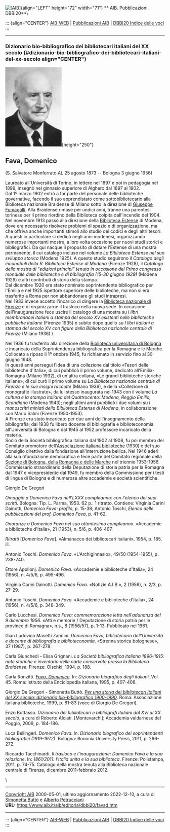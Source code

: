 ![\[AIB\]](/aib/wi/aibv72.gif){align="LEFT" height="72" width="71"}
** AIB. Pubblicazioni. DBBI20**\

::: {align="CENTER"}
[AIB-WEB](/) \| [Pubblicazioni AIB](/pubblicazioni/) \| [DBBI20 Indice
delle voci](dbbi20.htm)
:::

------------------------------------------------------------------------

### Dizionario bio-bibliografico dei bibliotecari italiani del XX secolo {#dizionario-bio-bibliografico-dei-bibliotecari-italiani-del-xx-secolo align="CENTER"}

![\[Ritratto\]](favad.jpg){height="250"}

## Fava, Domenico

(S. Salvatore Monferrato AL 25 agosto 1873 -- Bologna 3 giugno 1956)

Laureato all\'Università di Torino, in lettere nel 1897 e poi in
pedagogia nel 1899, insegnò nel ginnasio superiore di Alghero dal 1897
al 1902.\
Dal 1º marzo 1902 entrò a far parte del personale delle biblioteche
governative, facendo il suo apprendistato come sottobibliotecario alla
Biblioteca nazionale Braidense di Milano sotto la direzione di [Giuseppe
Fumagalli](fumagalli.htm). Alla Braidense rimase per undici anni, tranne
una parentesi torinese per il primo riordino della Biblioteca colpita
dall\'incendio del 1904.\
Nel novembre 1913 passò alla direzione della [Biblioteca
Estense](/aib/stor/teche/mo-est.htm) di Modena, dove era necessario
risolvere problemi di spazio e di organizzazione, ma che offriva anche
importanti stimoli allo studio dei codici e degli altri tesori. A questi
in particolare si dedicò negli anni modenesi, organizzando numerose
importanti mostre, a loro volta occasione per nuovi studi storici e
bibliografici. Da qui nacque il proposito di dotare l\'Estense di una
mostra permanente, il cui catalogo incluse nel volume *La Biblioteca
Estense nel suo sviluppo storico* (Modena 1925). A questo studio
seguirono il *Catalogo degli incunabuli della R. Biblioteca Estense di
Modena* (Firenze 1928), il *Catalogo della mostra di \"edizioni
principi\" tenuta in occasione del Primo congresso mondiale delle
biblioteche e di bibliografia (15-30 giugno 1929)* (Modena 1929) e altri
contributi di storia della stampa.\
Dal dicembre 1920 era stato nominato soprintendente bibliografico per
l\'Emilia e nel 1925 ispettore superiore delle biblioteche, ma non si
era trasferito a Roma per non abbandonare gli studi intrapresi.\
Nel 1933 invece accettò l\'incarico di dirigere la [Biblioteca nazionale
di Firenze](/aib/stor/teche/fi-naz.htm) e di organizzarne il trasloco
nella nuova sede. In occasione dell\'inaugurazione fece uscire il
catalogo di una mostra su *I libri membranacei italiani a stampa del
secolo XV esistenti nelle biblioteche pubbliche italiane* (Firenze 1935)
e subito dopo quello su *I libri italiani a stampa del secolo XV con
figure della Biblioteca nazionale centrale di Firenze* (Milano 1936).\

Nel 1936 fu trasferito alla direzione della [Biblioteca universitaria di
Bologna](/aib/stor/teche/bo-uni.htm) e incaricato della Soprintendenza
bibliografica per la Romagna e le Marche.\
Collocato a riposo il 1º ottobre 1945, fu richiamato in servizio fino al
30 giugno 1948.\
In questi anni perseguì l\'idea di una collezione dal titolo «Tesori
delle biblioteche d\'Italia», di cui pubblicò il primo volume, dedicato
all\'Emilia-Romagna (Milano 1932), di un\'altra collana, «Le grandi
biblioteche storiche italiane», di cui curò il primo volume su *La
Biblioteca nazionale centrale di Firenze e le sue insigni raccolte*
(Milano 1939), e della «Collezione di monografie illustrate», da lui
stesso inaugurata nel 1943 con il volume *La cultura e la stampa
italiana del Quattrocento: Modena, Reggio Emilia, Scandiano* (Modena
1943); negli ultimi anni pubblicò i due volumi su *I manoscritti miniati
della Biblioteca Estense di Modena*, in collaborazione con Mario Salmi
(Firenze 1950-1953).\
A Firenze era stato incaricato per due anni dell\'insegnamento della
bibliografia; dal 1938 fu libero docente di bibliografia e
biblioteconomia all\'Università di Bologna e dal 1945 al 1952 professore
incaricato della materia.\
Socio della Società bibliografica italiana dal 1902 al 1908, fu poi
membro del Comitato promotore dell\'[Associazione italiana
biblioteche](/aib/stor/cariche30.htm) (1930) e del suo Consiglio
direttivo dalla fondazione all\'interruzione bellica. Nel 1946 aderì
alla sua rifondazione democratica e fece parte del Comitato regionale
della [Sezione di Bologna, della Romagna e delle
Marche](/aib/stor/sezioni/romagna.htm) nel triennio 1953-1956.\
Commissario straordinario della Deputazione di storia patria per la
Romagna dal 1947 e vicepresidente dal 1949, fu membro della Commissione
per i testi di lingua di Bologna e di numerose altre accademie e società
scientifiche.

Giorgio De Gregori

*Omaggio a Domenico Fava nell\'LXXX compleanno: con l\'elenco dei suoi
scritti*. Bologna: Tip. L. Parma, 1953. 62 p.: 1 ritratto. Contiene:
Virginia Carini Dainotti, *Domenico Fava: profilo*, p. 15-38; Antonio
Toschi, *Elenco delle pubblicazioni del prof. Domenico Fava*, p. 41-62.

*Onoranze a Domenico Fava nel suo ottantesimo compleanno*. «Accademie e
biblioteche d\'Italia», 21 (1953), n. 5/6, p. 406-407.

*Ritratti* \[*Domenico Fava*\]. «Almanacco dei bibliotecari italiani»,
1954, p. 185, ill.

Antonio Toschi. *Domenico Fava*. «L\'Archiginnasio», 49/50 (1954-1955),
p. 238-240.

Ettore Apollonj. *Domenico Fava*. «Accademie e biblioteche d\'Italia»,
24 (1956), n. 4/5/6, p. 495-496.

Virginia Carini Dainotti. *Domenico Fava*. «Notizie A.I.B.», 2 (1956),
n. 2/3, p. 27-29.

Antonio Toschi. *Domenico Fava*. «Accademie e biblioteche d\'Italia», 24
(1956), n. 4/5/6, p. 348-349.

Carlo Lucchesi. *Domenico Fava: commemorazione letta nell\'adunanza del
9 dicembre 1956*. «Atti e memorie / Deputazione di storia patria per le
province di Romagna», n.s., 8 (1956/57), p. 1-13. Pubblicato nel 1961.

Gian Ludovico Masetti Zannini. *Domenico Fava, bibliotecario
dell\'Università e docente di bibliografia e biblioteconomia*. «Strenna
storica bolognese», 37 (1987), p. 267-278.

Carla Giunchedi - Elisa Grignani. *La Società bibliografica italiana
1896-1915: note storiche e inventario delle carte conservate presso la
Biblioteca Braidense*. Firenze: Olschki, 1994, p. 188.

Carla Ronzitti. [*Fava,
Domenico*](http://www.treccani.it/enciclopedia/domenico-fava_(Dizionario-Biografico)/).
In: *Dizionario biografico degli italiani*. Vol. 45. Roma: Istituto
della Enciclopedia italiana, 1995, p. 407-408.

Giorgio De Gregori - Simonetta Buttò. [*Per una storia dei bibliotecari
italiani del XX secolo: dizionario bio-bibliografico
1900-1990*](/aib/editoria/pub065.htm). Roma: Associazione italiana
biblioteche, 1999, p. 81-83 (voce di Giorgio De Gregori).

Enzo Bottasso. *Dizionario dei bibliotecari e bibliografi italiani dal
XVI al XX secolo*, a cura di Roberto Alciati. \[Montevarchi\]: Accademia
valdarnese del Poggio, 2009, p. 184-186.

Luca Bellingeri. *Domenico Fava*. In: *Dizionario biografico dei
soprintendenti bibliografici (1919-1972)*. Bologna: Bononia University
Press, 2011, p. 266-272.

Riccardo Tacchinardi. *Il trasloco e l\'inaugurazione: Domenico Fava e
la sua relazione*. In: *1861/2011: l\'Italia unita e la sua biblioteca*.
Firenze: Polistampa, 2011, p. 74-75. Catalogo della mostra tenuta alla
Biblioteca nazionale centrale di Firenze, dicembre 2011-febbraio 2012.

\

------------------------------------------------------------------------

[Copyright AIB](/su-questo-sito/dichiarazione-di-copyright-aib-web/)
2000-05-01, ultimo aggiornamento 2022-12-10, a cura di [Simonetta
Buttò](/aib/redazione3.htm) e [Alberto
Petrucciani](/su-questo-sito/redazione-aib-web/)\
**URL:** https://www.aib.it/aib/editoria/dbbi20/favad.htm

------------------------------------------------------------------------

::: {align="CENTER"}
[AIB-WEB](/) \| [Pubblicazioni AIB](/pubblicazioni/) \| [DBBI20 Indice
delle voci](dbbi20.htm)
:::
